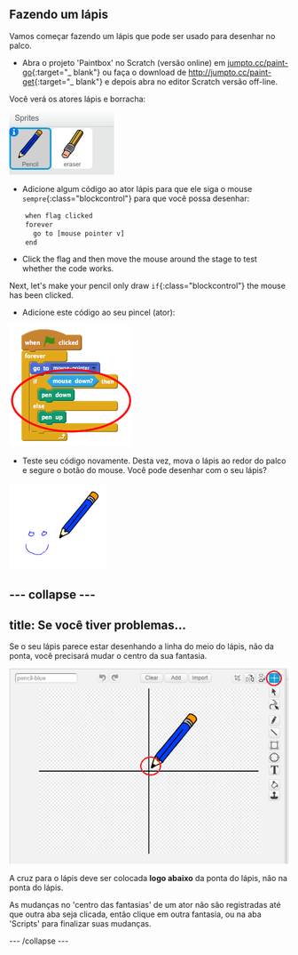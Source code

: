 ## Fazendo um lápis

Vamos começar fazendo um lápis que pode ser usado para desenhar no palco.

+ Abra o projeto 'Paintbox' no Scratch (versão online) em [jumpto.cc/paint-go](http://jumpto.cc/paint-go){:target="_ blank"} ou faça o download de <http://jumpto.cc/paint-get>{:target="_ blank"} e depois abra no editor Scratch versão off-line.

Você verá os atores lápis e borracha:

![screenshot](images/paint-starter.png)

+ Adicione algum código ao ator lápis para que ele siga o mouse `sempre`{:class="blockcontrol"} para que você possa desenhar:

```blocks
    when flag clicked
    forever
      go to [mouse pointer v]
    end
```

+ Click the flag and then move the mouse around the stage to test whether the code works.

Next, let's make your pencil only draw `if`{:class="blockcontrol"} the mouse has been clicked.

+ Adicione este código ao seu pincel (ator):

![screenshot](images/paint-pencil-draw-code.png)

+ Teste seu código novamente. Desta vez, mova o lápis ao redor do palco e segure o botão do mouse. Você pode desenhar com o seu lápis?

![screenshot](images/paint-draw.png)

## \--- collapse \---

## title: Se você tiver problemas...

Se o seu lápis parece estar desenhando a linha do meio do lápis, não da ponta, você precisará mudar o centro da sua fantasia.

![Centro da fantasia](images/costume-center.png)

A cruz para o lápis deve ser colocada **logo abaixo** da ponta do lápis, não na ponta do lápis.

As mudanças no 'centro das fantasias' de um ator não são registradas até que outra aba seja clicada, então clique em outra fantasia, ou na aba 'Scripts' para finalizar suas mudanças.

\--- /collapse \---